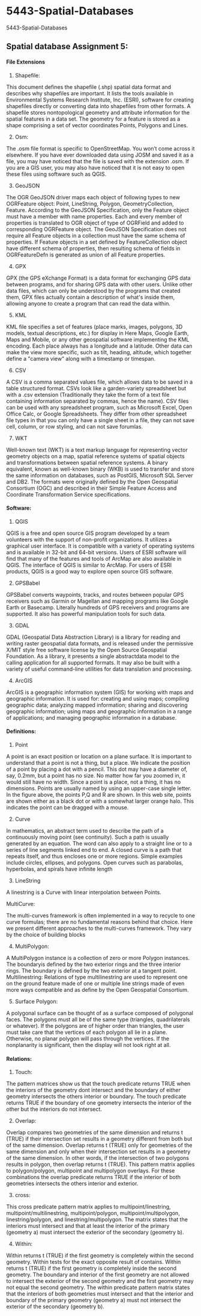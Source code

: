 5443-Spatial-Databases
======================

5443-Spatial-Databases

## Spatial database Assignment 5:

#### File Extensions

1. Shapefile:

This document defines the shapefile (.shp) spatial data format and describes why shapefiles are important. It lists the tools available in Environmental Systems Research Institute, Inc. (ESRI), software for creating shapefiles directly or converting data into shapefiles from other formats. 
A shapefile stores nontopological geometry and attribute information for the spatial features in a data set. The geometry for a feature is stored as a shape comprising a set of vector coordinates Points, Polygons and Lines.

2. Osm:

The .osm file format is specific to OpenStreetMap. You won’t come across it elsewhere. If you have ever downloaded data using JOSM and saved it as a file, you may have noticed that the file is saved with the extension .osm. If you are a GIS user, you may also have noticed that it is not easy to open these files using software such as QGIS.

3. GeoJSON

The OGR GeoJSON driver maps each object of following types to new OGRFeature object: Point, LineString, Polygon, GeometryCollection, Feature.
According to the GeoJSON Specification, only the Feature object must have a member with name properties. Each and every member of properties is translated to OGR object of type of OGRField and added to corresponding OGRFeature object.
The GeoJSON Specification does not require all Feature objects in a collection must have the same schema of properties. If Feature objects in a set defined by FeatureCollection object have different schema of properties, then resulting schema of fields in OGRFeatureDefn is generated as union of all Feature properties.

4. GPX 

GPX (the GPS eXchange Format) is a data format for exchanging GPS data between programs, and for sharing GPS data with other users. Unlike other data files, which can only be understood by the programs that created them, GPX files actually contain a description of what's inside them, allowing anyone to create a program that can read the data within.

5. KML

KML file specifies a set of features (place marks, images, polygons, 3D models, textual descriptions, etc.) for display in Here Maps, Google Earth, Maps and Mobile, or any other geospatial software implementing the KML encoding. Each place always has a longitude and a latitude. Other data can make the view more specific, such as tilt, heading, altitude, which together define a "camera view" along with a timestamp or timespan.

6. CSV

A CSV is a comma separated values file, which allows data to be saved in a table structured format. CSVs look like a garden-variety spreadsheet but with a .csv extension (Traditionally they take the form of a text file containing information separated by commas, hence the name). CSV files can be used with any spreadsheet program, such as Microsoft Excel, Open Office Calc, or Google Spreadsheets. They differ from other spreadsheet file types in that you can only have a single sheet in a file, they can not save cell, column, or row styling, and can not save forumlas.

7. WKT

Well-known text (WKT) is a text markup language for representing vector geometry objects on a map, spatial reference systems of spatial objects and transformations between spatial reference systems. A binary equivalent, known as well-known binary (WKB) is used to transfer and store the same information on databases, such as PostGIS, Microsoft SQL Server and DB2. The formats were originally defined by the Open Geospatial Consortium (OGC) and described in their Simple Feature Access and Coordinate Transformation Service specifications.



#### Software:

1. QGIS

QGIS is a free and open source GIS program developed by a team volunteers with the support of non-profit organizations. It utilizes a graphical user interface. It is compatible with a variety of operating systems and is available in 32-bit and 64-bit versions. Users of ESRI software will find that many of the features and tools of ArcMap are also available in QGIS. The interface of QGIS is similar to ArcMap. For users of ESRI products, QGIS is a good way to explore open source GIS software.

2. GPSBabel

GPSBabel converts waypoints, tracks, and routes between popular GPS receivers such as Garmin or Magellan and mapping programs like Google Earth or Basecamp. Literally hundreds of GPS receivers and programs are supported. It also has powerful manipulation tools for such data.

3. GDAL

GDAL (Geospatial Data Abstraction Library) is a library for reading and writing raster geospatial data formats, and is released under the permissive X/MIT style free software license by the Open Source Geospatial Foundation. As a library, it presents a single abstractdata model to the calling application for all supported formats. It may also be built with a variety of useful command-line utilities for data translation and processing.

4. ArcGIS

ArcGIS is a geographic information system (GIS) for working with maps and geographic information. It is used for: creating and using maps; compiling geographic data; analyzing mapped information; sharing and discovering geographic information; using maps and geographic information in a range of applications; and managing geographic information in a database.

#### Definitions:

1. Point

A point is an exact position or location on a plane surface. It is important to understand that a point is not a thing, but a place. We indicate the position of a point by placing a dot with a pencil. This dot may have a diameter of, say, 0.2mm, but a point has no size. No matter how far you zoomed in, it would still have no width. Since a point is a place, not a thing, it has no dimensions.
Points are usually named by using an upper-case single letter. In the figure above, the points P,Q and R are shown. In this web site, points are shown either as a black dot or with a somewhat larger orange halo. This indicates the point can be dragged with a mouse.

2. Curve

In mathematics, an abstract term used to describe the path of a continuously moving point (see continuity). Such a path is usually generated by an equation. The word can also apply to a straight line or to a series of line segments linked end to end. A closed curve is a path that repeats itself, and thus encloses one or more regions. Simple examples include circles, ellipses, and polygons. Open curves such as parabolas, hyperbolas, and spirals have infinite length

3. LineString

A linestring is a Curve with linear interpolation between Points.

MultiCurve:

The multi-curves framework is often implemented in a way to recycle to one curve formulas; there are no fundamental reasons behind that choice. Here we present different approaches to the multi-curves framework. They vary by the choice of building blocks


4. MultiPolygon: 

A MultiPolygon instance is a collection of zero or more Polygon instances. The boundaryis defined by the two exterior rings and the three interior rings. The boundary is defined by the two exterior at a tangent point.
 Multilinestring:
Relations of type multilinestring are used to represent one on the ground feature made of one or multiple line strings made of even more ways compatible and as define by the Open Geospatial Consortium.

5. Surface Polygon:

A polygonal surface can be thought of as a surface composed of polygonal faces. The polygons must all be of the same type (triangles, quadrilaterals or whatever).
If the polygons are of higher order than triangles, the user must take care that the vertices of each polygon all lie in a plane. Otherwise, no planar polygon will pass through the vertices. If the nonplanarity is significant, then the display will not look right at all.

#### Relations:

1. Touch:

The pattern matrices show us that the touch predicate returns TRUE when the interiors of the geometry dont intersect and the boundary of either geometry intersects the others interior or boundary.
The touch predicate returns TRUE if the boundary of one geometry intersects the interior of the
other but the interiors do not intersect.

2. Overlap: 

Overlap compares two geometries of the same dimension and returns t (TRUE) if their intersection set results in a geometry different from both but of the same dimension.
Overlap returns t (TRUE) only for geometries of the same dimension and only when their intersection set results in a geometry of the same dimension. In other words, if the intersection of two polygons results in polygon, then overlap returns t (TRUE).
This pattern matrix applies to polygon/polygon, multipoint and multipolygon overlays. For these combinations the overlap predicate returns TRUE if the interior of both geometries intersects the others interior and exterior.

3. cross:

This cross predicate pattern matrix applies to multipoint/linestring, multipoint/multilinestring, multipoint/polygon, multipoint/multipolygon, linestring/polygon, and linestring/multipolygon. The matrix states that the interiors must intersect and that at least the interior of the primary (geometry a) must intersect the exterior of the secondary (geometry b).

4. Within: 

Within returns t (TRUE) if the first geometry is completely within the second geometry. Within tests for the exact opposite result of contains.
Within returns t (TRUE) if the first geometry is completely inside the second geometry. The boundary and interior of the first geometry are not allowed to intersect the exterior of the second geometry and the first geometry may not equal the second geometry.
The within predicate pattern matrix states that the interiors of both geometries must intersect and that the interior and boundary of the primary geometry (geometry a) must not intersect the exterior of the secondary (geometry b).



